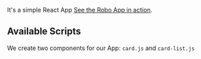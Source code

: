 It's a simple React App [See the Robo App in action](https://emmannweb.github.io/roboApp/).

## Available Scripts

We create two components for our App: `card.js` and `card-list.js`




